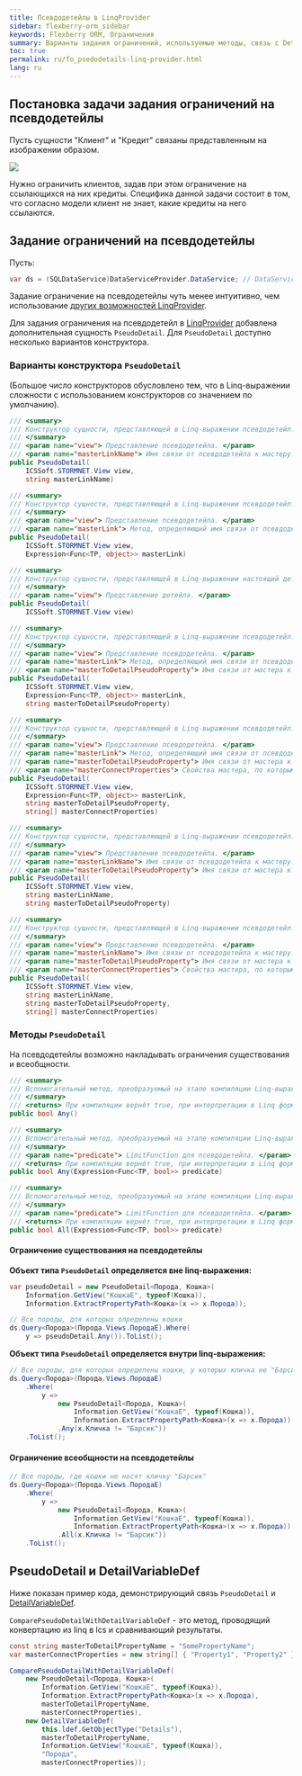 ```yaml
---
title: Псевдодетейлы в LinqProvider
sidebar: flexberry-orm_sidebar
keywords: Flexberry ORM, Ограничения
summary: Варианты задания ограничений, используемые методы, связь с DetailVariableDef
toc: true
permalink: ru/fo_psedodetails-linq-provider.html
lang: ru
---
```


## Постановка задачи задания ограничений на псевдодетейлы

Пусть сущности "Клиент" и "Кредит" связаны представленным на изображении образом.

![](/images/pages/products/flexberry-orm/query-language/pseudo-details.png)

Нужно ограничить клиентов, задав при этом ограничение на ссылающихся на них кредиты. Специфика данной задачи состоит в том, что согласно модели клиент не знает, какие кредиты на него ссылаются.

## Задание ограничений на псевдодетейлы

Пусть:

```csharp
var ds = (SQLDataService)DataServiceProvider.DataService; // DataServiceProvider устарел; вместо него используйте внедрение зависимостей
```

Задание ограничение на псевдодетейлы чуть менее интуитивно, чем использование [других возможностей LinqProvider](fo_linq-provider-faetures.html).

Для задания ограничения на псевдодетейл в [LinqProvider](fo_linq-provider.html) добавлена дополнительная сущность `PseudoDetail`. Для `PseudoDetail` доступно несколько вариантов конструктора.

### Варианты конструктора `PseudoDetail`

(Большое число конструкторов обусловлено тем, что в Linq-выражении сложности с использованием конструкторов со значением по умолчанию).

```csharp
/// <summary>
/// Конструктор сущности, представляющей в Linq-выражении псевдодетейл.
/// </summary>
/// <param name="view"> Представление псевдодетейла. </param>
/// <param name="masterLinkName"> Имя связи от псевдодетейла к мастеру. </param>
public PseudoDetail(
	ICSSoft.STORMNET.View view,
	string masterLinkName)
```

```csharp
/// <summary>
/// Конструктор сущности, представляющей в Linq-выражении псевдодетейл.
/// </summary>
/// <param name="view"> Представление псевдодетейла. </param>
/// <param name="masterLink"> Метод, определяющий имя связи от псевдодетейла к мастеру (определение идёт через "Information.ExtractPropertyPath(masterLink)"). </param>
public PseudoDetail(
	ICSSoft.STORMNET.View view,
	Expression<Func<TP, object>> masterLink)
```

```csharp
/// <summary>
/// Конструктор сущности, представляющей в Linq-выражении настоящий детейл (для псевдодетейлов данный метод будет некорректен).
/// </summary>
/// <param name="view"> Представление детейла. </param>
public PseudoDetail(
	ICSSoft.STORMNET.View view)
```

```csharp
/// <summary>
/// Конструктор сущности, представляющей в Linq-выражении псевдодетейл.
/// </summary>
/// <param name="view"> Представление псевдодетейла. </param>
/// <param name="masterLink"> Метод, определяющий имя связи от псевдодетейла к мастеру (определение идёт через "Information.ExtractPropertyPath(masterLink)"). </param>
/// <param name="masterToDetailPseudoProperty"> Имя связи от мастера к псевдодетейлу (псевдосвойство). </param>
public PseudoDetail(
	ICSSoft.STORMNET.View view,
	Expression<Func<TP, object>> masterLink,
	string masterToDetailPseudoProperty)
```

```csharp
/// <summary>
/// Конструктор сущности, представляющей в Linq-выражении псевдодетейл.
/// </summary>
/// <param name="view"> Представление псевдодетейла. </param>
/// <param name="masterLink"> Метод, определяющий имя связи от псевдодетейла к мастеру (определение идёт через "Information.ExtractPropertyPath(masterLink)"). </param>
/// <param name="masterToDetailPseudoProperty"> Имя связи от мастера к псевдодетейлу (псевдосвойство). </param>
/// <param name="masterConnectProperties"> Свойства мастера, по которым можно произвести соединение. Аналог OwnerConnectProp для <see cref="DetailVariableDef"/> в lcs. </param>
public PseudoDetail(
	ICSSoft.STORMNET.View view,
	Expression<Func<TP, object>> masterLink,
	string masterToDetailPseudoProperty,
	string[] masterConnectProperties)
```

```csharp
/// <summary>
/// Конструктор сущности, представляющей в Linq-выражении псевдодетейл.
/// </summary>
/// <param name="view"> Представление псевдодетейла. </param>
/// <param name="masterLinkName"> Имя связи от псевдодетейла к мастеру. </param>
/// <param name="masterToDetailPseudoProperty"> Имя связи от мастера к псевдодетейлу (псевдосвойство). </param>
public PseudoDetail(
	ICSSoft.STORMNET.View view,
	string masterLinkName,
	string masterToDetailPseudoProperty)
```

```csharp
/// <summary>
/// Конструктор сущности, представляющей в Linq-выражении псевдодетейл.
/// </summary>
/// <param name="view"> Представление псевдодетейла. </param>
/// <param name="masterLinkName"> Имя связи от псевдодетейла к мастеру. </param>
/// <param name="masterToDetailPseudoProperty"> Имя связи от мастера к псевдодетейлу (псевдосвойство). </param>
/// <param name="masterConnectProperties"> Свойства мастера, по которым можно произвести соединение. Аналог OwnerConnectProp для <see cref="DetailVariableDef"/> в lcs. </param>
public PseudoDetail(
	ICSSoft.STORMNET.View view,
	string masterLinkName,
	string masterToDetailPseudoProperty,
	string[] masterConnectProperties)
```

### Методы `PseudoDetail`

На псевдодетейлы возможно накладывать ограничения существования и всеобщности.

```csharp
/// <summary>
/// Вспомогательный метод, преобразуемый на этапе компиляции Linq-выражения в funcExist.
/// </summary>
/// <returns> При компиляции вернёт true, при интерпретации в Linq формируется DetailVariableDef. </returns>
public bool Any()
```

```csharp
/// <summary>
/// Вспомогательный метод, преобразуемый на этапе компиляции Linq-выражения в funcExist.
/// </summary>
/// <param name="predicate"> LimitFunction для псевдодетейла. </param>
/// <returns> При компиляции вернёт true, при интерпретации в Linq формируется DetailVariableDef. </returns>
public bool Any(Expression<Func<TP, bool>> predicate)
```

```csharp
/// <summary>
/// Вспомогательный метод, преобразуемый на этапе компиляции Linq-выражения в funcExistExact.
/// </summary>
/// <param name="predicate"> LimitFunction для псевдодетейла. </param>
/// <returns> При компиляции вернёт true, при интерпретации в Linq формируется DetailVariableDef. </returns>
public bool All(Expression<Func<TP, bool>> predicate)
```

#### Ограничение существования на псевдодетейлы

**Объект типа `PseudoDetail` определяется вне linq-выражения:**

```csharp
var pseudoDetail = new PseudoDetail<Порода, Кошка>(
	Information.GetView("КошкаE", typeof(Кошка)),
	Information.ExtractPropertyPath<Кошка>(x => x.Порода));

// Все породы, для которых определены кошки
ds.Query<Порода>(Порода.Views.ПородаE).Where(
	y => pseudoDetail.Any()).ToList();
```

**Объект типа `PseudoDetail` определяется внутри linq-выражения:**

```csharp
// Все породы, для которых определены кошки, у которых кличка не "Барсик"
ds.Query<Порода>(Порода.Views.ПородаE)
	.Where(
		y =>
			new PseudoDetail<Порода, Кошка>(
				Information.GetView("КошкаE", typeof(Кошка)),
				Information.ExtractPropertyPath<Кошка>(x => x.Порода))
			.Any(x.Кличка != "Барсик"))
	.ToList();
```

#### Ограничение всеобщности на псевдодетейлы

```csharp
// Все породы, где кошки не носят кличку "Барсик"
ds.Query<Порода>(Порода.Views.ПородаE)
	.Where(
		y =>
			new PseudoDetail<Порода, Кошка>(
				Information.GetView("КошкаE", typeof(Кошка)),
				Information.ExtractPropertyPath<Кошка>(x => x.Порода))
			.All(x.Кличка != "Барсик"))
	.ToList();
```

## PseudoDetail и DetailVariableDef

Ниже показан пример кода, демонстрирующий связь `PseudoDetail` и [DetailVariableDef](fo_variable-def.html).

`ComparePseudoDetailWithDetailVariableDef` - это метод, проводящий конвертацию из linq в lcs и сравнивающий результаты.

```csharp
const string masterToDetailPropertyName = "SomePropertyName";
var masterConnectProperties = new string[] { "Property1", "Property2" };

ComparePseudoDetailWithDetailVariableDef(
	new PseudoDetail<Порода, Кошка>(
		Information.GetView("КошкаE", typeof(Кошка)),
		Information.ExtractPropertyPath<Кошка>(x => x.Порода),
		masterToDetailPropertyName,
		masterConnectProperties),
	new DetailVariableDef(
		this.ldef.GetObjectType("Details"),
		masterToDetailPropertyName,
		Information.GetView("КошкаE", typeof(Кошка)),
		"Порода",
		masterConnectProperties));
```
